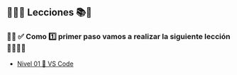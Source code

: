 ## 👨🏻‍💻 Lecciones 📚🧠

### 🚨🔔 ✅ Como 1️⃣ primer paso vamos a realizar la siguiente lección 👨🏻‍💻🚀

- [Nivel 01 🚀 VS Code](https://quizizz.com/join?gc=97523383)
